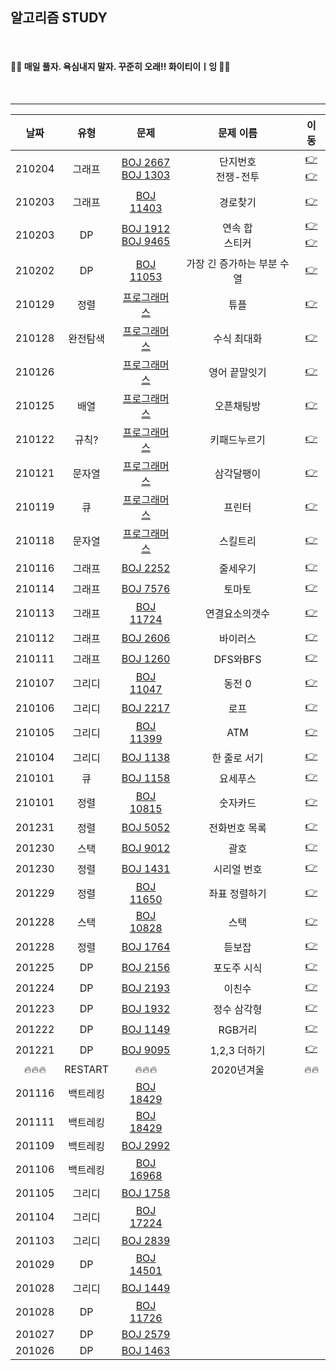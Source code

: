 ## 알고리즘 STUDY

<br>

#### 🙋‍♀️ 매일 풀자. 욕심내지 말자. 꾸준히 오래!! 화이티이ㅣ잉 🙋‍♀️  ####

<br>


----------------


|날짜|유형|문제|문제 이름|이동|
|:--------:|:--------:|:-------------:|:-------------:|:--:|
|210204|그래프|[BOJ 2667]()<br>[BOJ 1303]()|단지번호<br>전쟁-전투|[👉](https://github.com/SongSeoYoung/algorithm/tree/master/BOJ/%5BBOJ%5D2667)<br>[👉](https://github.com/SongSeoYoung/algorithm/tree/master/BOJ/%5BBOJ%5D1303)
|210203|그래프|[BOJ 11403](https://www.acmicpc.net/problem/11403)|경로찾기|[👉](https://github.com/SongSeoYoung/algorithm/tree/master/BOJ/%5BBOJ%5D11403)
|210203|DP|[BOJ 1912](https://www.acmicpc.net/problem/1912)<br>[BOJ 9465](https://www.acmicpc.net/problem/9465)|연속 합<br>스티커|[👉](https://github.com/SongSeoYoung/algorithm/tree/master/BOJ/%5BBOJ%5D1912)<br>[👉](https://github.com/SongSeoYoung/algorithm/tree/master/BOJ/%5BBOJ%5D9465)
|210202|DP|[BOJ 11053](https://www.acmicpc.net/problem/11053)|가장 긴 증가하는 부분 수열|[👉](https://github.com/SongSeoYoung/algorithm/tree/master/BOJ/%5BBOJ%5D11053)
|210129|정렬|[프로그래머스](https://programmers.co.kr/learn/courses/30/lessons/64065)|튜플|[👉](https://github.com/SongSeoYoung/algorithm/tree/master/Programmers/%5BProgrammers%5D튜플)
|210128|완전탐색|[프로그래머스](https://programmers.co.kr/learn/courses/30/lessons/67257)|수식 최대화|[👉](https://github.com/SongSeoYoung/algorithm/tree/master/Programmers/%5BProgrammers%5D수식최대화)
|210126||[프로그래머스](https://programmers.co.kr/learn/courses/30/lessons/12981)|영어 끝말잇기|[👉](https://github.com/SongSeoYoung/algorithm/tree/master/Programmers/%5BProgrammers%5D영어끝말잇기)
|210125|배열|[프로그래머스](https://programmers.co.kr/learn/courses/30/lessons/42888)|오픈채팅방|[👉](https://github.com/SongSeoYoung/algorithm/tree/master/Programmers/%5BProgrammers%5D오픈채팅방)
|210122|규칙?|[프로그래머스](https://programmers.co.kr/learn/courses/30/lessons/67256)|키패드누르기|[👉](https://github.com/SongSeoYoung/algorithm/tree/master/Programmers/%5BProgrammers%5D키패드누르기)
|210121|문자열|[프로그래머스](https://programmers.co.kr/learn/courses/30/lessons/68645)|삼각달팽이|[👉](https://github.com/SongSeoYoung/algorithm/tree/master/Programmers/%5BProgrammers%5D삼각달팽이)
|210119|큐|[프로그래머스](https://programmers.co.kr/learn/courses/30/lessons/42587)|프린터|[👉](https://github.com/SongSeoYoung/algorithm/tree/master/Programmers/%5BProgrammers%5DPrinter)
|210118|문자열|[프로그래머스](https://programmers.co.kr/learn/courses/30/lessons/49993?language=swift#)|스킬트리|[👉](https://github.com/SongSeoYoung/algorithm/tree/master/Programmers/%5BProgrammers%5DskillTree)
|210116|그래프|[BOJ 2252](https://www.acmicpc.net/problem/2252)|줄세우기|[👉](https://github.com/SongSeoYoung/algorithm/tree/master/BOJ/%5BBOJ%5D2252)
|210114|그래프|[BOJ 7576](https://www.acmicpc.net/problem/7576)|토마토|[👉](https://github.com/SongSeoYoung/algorithm/tree/master/BOJ/%5BBOJ%5D7576)
|210113|그래프|[BOJ 11724](https://www.acmicpc.net/problem/11724)|연결요소의갯수|[👉](https://github.com/SongSeoYoung/algorithm/tree/master/BOJ/%5BBOJ%5D11724)
|210112|그래프|[BOJ 2606](https://www.acmicpc.net/problem/2606)|바이러스|[👉](https://github.com/SongSeoYoung/algorithm/tree/master/BOJ/%5BBOJ%5D2606)
|210111|그래프|[BOJ 1260](https://www.acmicpc.net/problem/1260)|DFS와BFS|[👉](https://github.com/SongSeoYoung/algorithm/tree/master/BOJ/%5BBOJ%5D1260)
|210107|그리디|[BOJ 11047](https://www.acmicpc.net/problem/11047)|동전 0|[👉](https://github.com/SongSeoYoung/algorithm/tree/master/BOJ/%5BBOJ%5D11047)
|210106|그리디|[BOJ 2217](https://www.acmicpc.net/problem/2217)|로프|[👉](https://github.com/SongSeoYoung/algorithm/tree/master/BOJ/%5BBOJ%5D2217)
|210105|그리디|[BOJ 11399](https://www.acmicpc.net/problem/11399)|ATM|[👉](https://github.com/SongSeoYoung/algorithm/tree/master/BOJ/%5BBOJ%5D11399)
|210104|그리디|[BOJ 1138](https://www.acmicpc.net/problem/1138) | 한 줄로 서기|[👉](https://github.com/SongSeoYoung/algorithm/tree/master/BOJ/%5BBOJ%5D1138)
|210101|큐|[BOJ 1158](https://www.acmicpc.net/problem/1158) | 요세푸스 |[👉](https://github.com/SongSeoYoung/algorithm/tree/master/BOJ/%5BBOJ%5D1158)
|210101|정렬|[BOJ 10815](https://www.acmicpc.net/problem/10815)|숫자카드|[👉](https://github.com/SongSeoYoung/algorithm/tree/master/BOJ/%5BBOJ%5D10815)
|201231|정렬|[BOJ 5052](https://www.acmicpc.net/problem/5052)|전화번호 목록|[👉](https://github.com/SongSeoYoung/algorithm/tree/master/BOJ/%5BBOJ%5D5052)
|201230|스택|[BOJ 9012](https://www.acmicpc.net/problem/9012)|괄호|[👉](https://github.com/SongSeoYoung/algorithm/tree/master/BOJ/%5BBOJ%5D9012)
|201230|정렬|[BOJ 1431](https://www.acmicpc.net/problem/1431)|시리얼 번호|[👉](https://github.com/SongSeoYoung/algorithm/tree/master/BOJ/%5BBOJ%5D1431)
|201229|정렬|[BOJ 11650](https://www.acmicpc.net/problem/11650)|좌표 정렬하기|[👉](https://github.com/SongSeoYoung/algorithm/tree/master/BOJ/%5BBOJ%5D11650)
|201228|스택|[BOJ 10828](https://www.acmicpc.net/problem/10828)|스택|[👉](https://github.com/SongSeoYoung/algorithm/tree/master/BOJ/%5BBOJ%5D10828)
|201228|정렬|[BOJ 1764](https://www.acmicpc.net/problem/1764)|듣보잡|[👉](https://github.com/SongSeoYoung/algorithm/tree/master/BOJ/%5BBOJ%5D1764)
|201225|DP|[BOJ 2156](https://www.acmicpc.net/problem/2156)|포도주 시식|[👉](https://github.com/SongSeoYoung/algorithm/tree/master/BOJ/%5BBOJ%5D2156)
|201224|DP|[BOJ 2193](https://www.acmicpc.net/problem/2193)|이친수|[👉](https://github.com/SongSeoYoung/algorithm/tree/master/BOJ/%5BBOJ%5D2193)
|201223|DP|[BOJ 1932](https://www.acmicpc.net/problem/1149)|정수 삼각형|[👉](https://github.com/SongSeoYoung/algorithm/tree/master/BOJ/%5BBOJ%5D1932)
|201222|DP|[BOJ 1149](https://www.acmicpc.net/problem/1149)|RGB거리|[👉](https://github.com/SongSeoYoung/algorithm/tree/master/BOJ/%5BBOJ%5D1149)
|201221|DP|[BOJ 9095](https://www.acmicpc.net/problem/9095)|1,2,3 더하기|[👉](https://github.com/SongSeoYoung/algorithm/tree/master/BOJ/%5BBOJ%5D9095)
|🔥🔥🔥| RESTART| 🔥🔥🔥 |2020년겨울|🔥🔥|
|201116|백트레킹|[BOJ 18429](https://www.acmicpc.net/problem/18429)
|201111|백트레킹|[BOJ 18429](https://www.acmicpc.net/problem/18429)
|201109|백트레킹|[BOJ 2992](https://www.acmicpc.net/problem/2992)
|201106|백트레킹|[BOJ 16968](https://www.acmicpc.net/problem/16968)
|201105|그리디|[BOJ 1758](https://www.acmicpc.net/problem/1758)
|201104|그리디|[BOJ 17224](https://www.acmicpc.net/problem/17224)
|201103|그리디|[BOJ 2839](https://www.acmicpc.net/problem/2839)
|201029|DP|[BOJ 14501](https://www.acmicpc.net/problem/14501)
|201028|그리디|[BOJ 1449](https://www.acmicpc.net/problem/1449)
|201028|DP|[BOJ 11726](https://www.acmicpc.net/problem/11726)
|201027|DP|[BOJ 2579](https://www.acmicpc.net/problem/2579)
|201026|DP|[BOJ 1463](https://www.acmicpc.net/problem/1463)